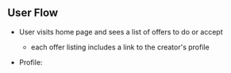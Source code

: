 

## User Flow

- User visits home page and sees a list of offers to do or accept
  - each offer listing includes a link to the creator's profile

- Profile:
